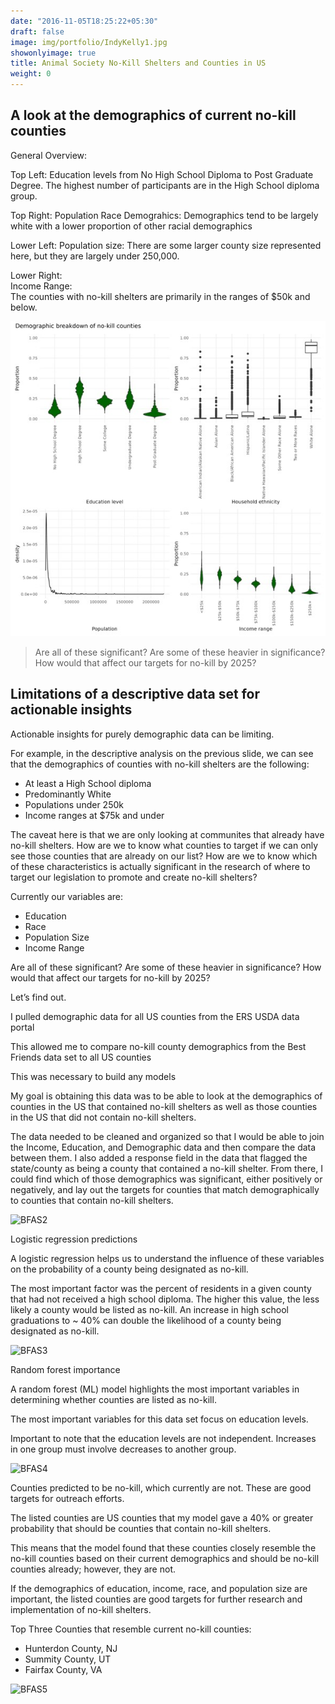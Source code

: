```yaml
---
date: "2016-11-05T18:25:22+05:30"
draft: false
image: img/portfolio/IndyKelly1.jpg
showonlyimage: true
title: Animal Society No-Kill Shelters and Counties in US
weight: 0
---
```

## A look at the demographics of current no-kill counties  


General Overview:

Top Left:
Education levels from No High School Diploma to Post Graduate Degree.
The highest number of participants are in the High School diploma group. 

Top Right:
Population Race Demograhics:
Demographics tend to be largely white with a lower proportion of other racial demographics

Lower Left:
Population size:
There are some larger county size represented here, but they are largely under 250,000.

Lower Right:  
Income Range:  
The counties with no-kill shelters are primarily in the ranges of $50k and below.  



![BFAS1][1]

> Are all of these significant? Are some of these heavier in significance? How would that affect our targets for no-kill by 2025?  

## Limitations of a descriptive data set for actionable insights

Actionable insights for purely demographic data can be limiting.

For example, in the descriptive analysis on the previous slide, we can see that the demographics of counties with no-kill shelters are the following:  
* At least a High School diploma  
* Predominantly White  
* Populations under 250k  
* Income ranges at $75k and under  	


The caveat here is that we are only looking at communites that already have no-kill shelters. How are we to know what counties to target if we can only see those counties that are already on our list? How are we to know which of these characteristics is actually significant in the research of where to target our legislation to promote and create no-kill shelters?

Currently our variables are:  
* Education  
* Race  
* Population Size  
* Income Range  

Are all of these significant? Are some of these heavier in significance? How would that affect our targets for no-kill by 2025?  

Let’s find out.  


I pulled demographic data for all US counties from the ERS USDA data portal

This allowed me to compare no-kill county demographics from the Best Friends data set to all US counties

This was necessary to build any models


My goal is obtaining this data was to be able to look at the demographics of counties in the US that contained no-kill shelters as well as those counties in the US that did not contain no-kill shelters.  

The data needed to be cleaned and organized so that I would be able to join the Income, Education, and Demographic data and then compare the data between them.
I also added a response field in the data that flagged the state/county as being a county that contained a no-kill shelter.
From there, I could find which of those demographics was significant, either positively or negatively, and lay out the targets for counties that match demographically to counties that contain no-kill shelters.
 

![BFAS2][2]

Logistic regression predictions  

A logistic regression helps us to understand the influence of these variables on the probability of a county being designated as no-kill.  

The most important factor was the percent of residents in a given county that had not received a high school diploma. The higher this value, the less likely a county would be listed as no-kill. An increase in high school graduations to ~ 40% can double the likelihood of a county being designated as no-kill.  


![BFAS3][3]



Random forest importance  


A random forest (ML) model highlights the most important variables in determining whether counties are listed as no-kill. 

The most important variables for this data set focus on education levels.

Important to note that the education levels are not independent. Increases in one group must involve decreases to another group.


![BFAS4][4]





Counties predicted to be no-kill, which currently are not. These are good targets for outreach efforts.

The listed counties are US counties that my model gave a 40% or greater probability that should be counties that contain no-kill shelters.

This means that the model found that these counties closely resemble the no-kill counties based on their current demographics and should be no-kill counties already; however, they are not. 

If the demographics of education, income, race, and population size are important, the listed counties are good targets for further research and implementation of no-kill shelters. 

Top Three Counties that resemble current no-kill counties:

* Hunterdon County, NJ
* Summity County, UT
* Fairfax County, VA


![BFAS5][5]


[1]: static/img/portfolio/BFAS1.jpg
[2]: img/portfolio/BFAS2.jpg
[3]: img/portfolio/BFAS3.jpg
[4]: img/portfolio/BFAS4.jpg
[5]: img/portfolio/BFAS5.jpg







